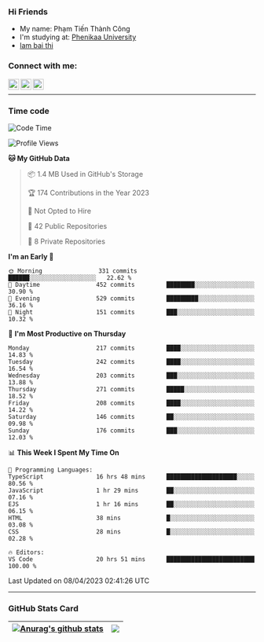 ### Hi Friends

- My name: Phạm Tiến Thành Công
- I'm studying at: [Phenikaa University]
- [lam bai thi]


### Connect with me:
[<img align="left" alt="PhamTienThanhCong | Facebook" width="22px" src="https://upload.wikimedia.org/wikipedia/commons/thumb/1/16/Facebook-icon-1.png/640px-Facebook-icon-1.png" />][facebook]
[<img align="left" alt="PhamTienThanhCong | Zalo" width="22px" src="https://www.anphatpc.com.vn/template/anphat_2020v2/images/icon-zalo.jpg" />][zalo]
[<img align="left" alt="PhamTienThanhCong | LinkedIn" width="22px" src="https://cdn3.iconfinder.com/data/icons/inficons/512/linkedin.png" />][linkedin]

<br />

---

### Time code

<!--START_SECTION:waka-->
![Code Time](http://img.shields.io/badge/Code%20Time-984%20hrs%2048%20mins-blue)

![Profile Views](http://img.shields.io/badge/Profile%20Views-1-blue)

**🐱 My GitHub Data** 

> 📦 1.4 MB Used in GitHub's Storage 
 > 
> 🏆 174 Contributions in the Year 2023
 > 
> 🚫 Not Opted to Hire
 > 
> 📜 42 Public Repositories 
 > 
> 🔑 8 Private Repositories 
 > 
**I'm an Early 🐤** 

```text
🌞 Morning                331 commits         ██████░░░░░░░░░░░░░░░░░░░   22.62 % 
🌆 Daytime                452 commits         ████████░░░░░░░░░░░░░░░░░   30.90 % 
🌃 Evening                529 commits         █████████░░░░░░░░░░░░░░░░   36.16 % 
🌙 Night                  151 commits         ███░░░░░░░░░░░░░░░░░░░░░░   10.32 % 
```
📅 **I'm Most Productive on Thursday** 

```text
Monday                   217 commits         ████░░░░░░░░░░░░░░░░░░░░░   14.83 % 
Tuesday                  242 commits         ████░░░░░░░░░░░░░░░░░░░░░   16.54 % 
Wednesday                203 commits         ███░░░░░░░░░░░░░░░░░░░░░░   13.88 % 
Thursday                 271 commits         █████░░░░░░░░░░░░░░░░░░░░   18.52 % 
Friday                   208 commits         ████░░░░░░░░░░░░░░░░░░░░░   14.22 % 
Saturday                 146 commits         ██░░░░░░░░░░░░░░░░░░░░░░░   09.98 % 
Sunday                   176 commits         ███░░░░░░░░░░░░░░░░░░░░░░   12.03 % 
```


📊 **This Week I Spent My Time On** 

```text
💬 Programming Languages: 
TypeScript               16 hrs 48 mins      ████████████████████░░░░░   80.56 % 
JavaScript               1 hr 29 mins        ██░░░░░░░░░░░░░░░░░░░░░░░   07.16 % 
EJS                      1 hr 16 mins        ██░░░░░░░░░░░░░░░░░░░░░░░   06.15 % 
HTML                     38 mins             █░░░░░░░░░░░░░░░░░░░░░░░░   03.08 % 
CSS                      28 mins             █░░░░░░░░░░░░░░░░░░░░░░░░   02.28 % 

🔥 Editors: 
VS Code                  20 hrs 51 mins      █████████████████████████   100.00 % 
```


 Last Updated on 08/04/2023 02:41:26 UTC
<!--END_SECTION:waka-->

---

### GitHub Stats Card

| <a href="https://github.com/phamtienthanhcong"><img align="center" src="https://github-readme-stats.vercel.app/api?username=PhamTienThanhCong&show_icons=true&include_all_commits=true&theme=buefy&hide_border=true&theme=ocean_dark" alt="Anurag's github stats" /></a> | <a href="https://github.com/phamtienthanhcong"><img align="center" src="https://github-readme-stats.vercel.app/api/top-langs/?username=PhamTienThanhCong&layout=compact&theme=buefy&hide_border=true&theme=ocean_dark" /></a> |
| ------------- | ------------- |

[Phenikaa University]: https://phenikaa-uni.edu.vn/vi
[facebook]: https://www.facebook.com/phamtienthanhcong
[linkedin]: https://linkedin.com/in/phamtienthanhcong
[zalo]: https://zalo.me/0396396332
[tiktok]: https://www.tiktok.com/@phamtienthanhcong
[web]: https://github.com/PhamTienThanhCong/web_dev
[min project]: https://github.com/PhamTienThanhCong/Project-Of-Web
[c and cpp]: https://github.com/PhamTienThanhCong/Code_C_and_Cpro
[python]: https://github.com/PhamTienThanhCong/Python_beginer
[lam bai thi]: https://qldtbeta.phenikaa-uni.edu.vn/lambaithi/Dangnhap.aspx
